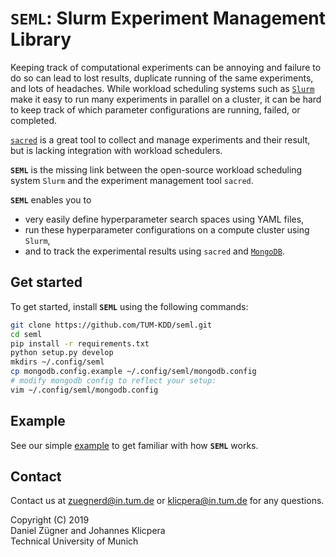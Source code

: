 # `SEML`: Slurm Experiment Management Library

Keeping track of computational experiments can be annoying and failure to do so can lead to lost results, duplicate running of the same experiments, and lots of headaches. While workload scheduling systems such as [`Slurm`](https://slurm.schedmd.com/overview.html) make it easy to run many experiments in parallel on a cluster, it can be hard to keep track of which parameter configurations are running, failed, or completed.

[`sacred`](https://github.com/IDSIA/sacred) is a great tool to collect and manage experiments and their result, but is lacking integration with workload schedulers.

**`SEML`** is the missing link between the open-source workload scheduling system `Slurm` and the experiment management tool `sacred`.

**`SEML`** enables you to 
* very easily define hyperparameter search spaces using YAML files,
* run these hyperparameter configurations on a compute cluster using `Slurm`,
* and to track the experimental results using `sacred` and [`MongoDB`](https://www.mongodb.com/).

## Get started
To get started, install **`SEML`** using the following commands:
```bash
git clone https://github.com/TUM-KDD/seml.git
cd seml
pip install -r requirements.txt
python setup.py develop
mkdirs ~/.config/seml
cp mongodb.config.example ~/.config/seml/mongodb.config
# modify mongodb config to reflect your setup:
vim ~/.config/seml/mongodb.config
```
## Example
See our simple [example](examples) to get familiar with how **`SEML`** works.

## Contact
Contact us at zuegnerd@in.tum.de or klicpera@in.tum.de for any questions.

Copyright (C) 2019  
Daniel Zügner and Johannes Klicpera  
Technical University of Munich
